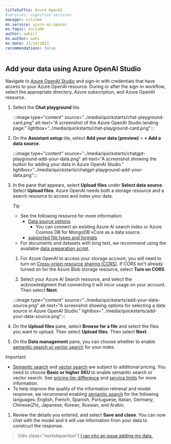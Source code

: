 ```yaml
---
titleSuffix: Azure OpenAI
#services: cognitive-services
manager: nitinme
ms.service: azure-ai-openai
ms.topic: include
author: aahill
ms.author: aahi
ms.date: 11/14/2023
recommendations: false
---
```


## Add your data using Azure OpenAI Studio

Navigate to [Azure OpenAI Studio](https://oai.azure.com/) and sign-in with credentials that have access to your Azure OpenAI resource. During or after the sign-in workflow, select the appropriate directory, Azure subscription, and Azure OpenAI resource.

1. Select the **Chat playground** tile.

    :::image type="content" source="../media/quickstarts/chat-playground-card.png" alt-text="A screenshot of the Azure OpenAI Studio landing page." lightbox="../media/quickstarts/chat-playground-card.png":::

1. On the **Assistant setup** tile, select **Add your data (preview)** > **+ Add a data source**.

    :::image type="content" source="../media/quickstarts/chatgpt-playground-add-your-data.png" alt-text="A screenshot showing the button for adding your data in Azure OpenAI Studio." lightbox="../media/quickstarts/chatgpt-playground-add-your-data.png":::

1. In the pane that appears, select **Upload files** under **Select data source**. Select **Upload files**. Azure OpenAI needs both a storage resource and a search resource to access and index your data.

    > [!TIP]
    > * See the following resource for more information:
    >    * [Data source options](../concepts/use-your-data.md#supported-data-sources)
    >        * You can connect an existing Azure AI search index or Azure Cosmos DB for MongoDB vCore as a data source.
    >    * [supported file types and formats](../concepts/use-your-data.md#data-formats-and-file-types)
    > *  For documents and datasets with long text, we recommend using the available [data preparation script](https://go.microsoft.com/fwlink/?linkid=2244395). 

    1. For Azure OpenAI to access your storage account, you will need to turn on [Cross-origin resource sharing (CORS)](https://go.microsoft.com/fwlink/?linkid=2237228). If CORS isn't already turned on for the Azure Blob storage resource, select **Turn on CORS**. 

    1. Select your Azure AI Search resource, and select the acknowledgment that connecting it will incur usage on your account. Then select **Next**.

    :::image type="content" source="../media/quickstarts/add-your-data-source.png" alt-text="A screenshot showing options for selecting a data source in Azure OpenAI Studio." lightbox="../media/quickstarts/add-your-data-source.png":::


1. On the **Upload files** pane, select **Browse for a file** and select the files you want to upload. Then select **Upload files**. Then select **Next**.

1. On the **Data management** pane, you can choose whether to enable [semantic search or vector search](../concepts/use-your-data.md#search-options) for your index.
    
> [!IMPORTANT]
> * [Semantic search](/azure/search/semantic-search-overview#availability-and-pricing) and [vector search](https://azure.microsoft.com/pricing/details/cognitive-services/openai-service/) are subject to additional pricing. You need to choose **Basic or higher SKU** to enable semantic search or vector search. See [pricing tier difference](/azure/search/search-sku-tier) and [service limits](/azure/search/search-limits-quotas-capacity) for more information.
> * To help improve the quality of the information retrieval and model response, we recommend enabling [semantic search](/azure/search/semantic-search-overview) for the following languages: English, French, Spanish, Portuguese, Italian, Germany, Chinese(Zh), Japanese, Korean, Russian, and Arabic.
    
1. Review the details you entered, and select **Save and close**. You can now chat with the model and it will use information from your data to construct the response.

> [!div class="nextstepaction"]
> [I ran into an issue adding my data.](https://microsoft.qualtrics.com/jfe/form/SV_0Cl5zkG3CnDjq6O?PLanguage=STUDIO&Pillar=AOAI&Product=ownData&Page=quickstart&Section=Adding-data)
